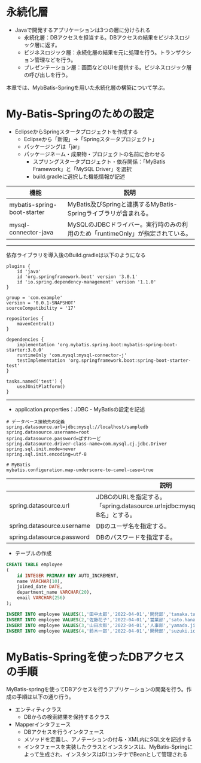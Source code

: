 # 永続化層  
- Javaで開発するアプリケーションは3つの層に分けられる  
  - 永続化層：DBアクセスを担当する。DBアクセスの結果をビジネスロジック層に返す。
  - ビジネスロジック層：永続化層の結果を元に処理を行う。トランザクション管理などを行う。
  - プレゼンテーション層：画面などのUIを提供する。ビジネスロジック層の呼び出しを行う。

  
本章では、MybBatis-Springを用いた永続化層の構築について学ぶ。

# My-Batis-Springのための設定
- EclipseからSpringスタータプロジェクトを作成する
  - Eclipseから「新規」->「Springスタータプロジェクト」
  - パッケージングは「jar」
  - パッケージネーム・成果物・プロジェクトの名前に合わせる
    - スプリングスタータプロジェクト・依存関係：「MyBatis Framework」と「MySQL Driver」を選択 
    - build.gradleに選択した機能情報が記述

|機能|説明|
|---|---|
|mybatis-spring-boot-starter|MyBatis及びSpringと連携するMyBatis-Springライブラリが含まれる。|
|mysql-connector-java|MySQLのJDBCドライバー。実行時のみの利用のため「runtimeOnly」が指定されている。|

---

依存ライブラリを導入後のBuild.gradleは以下のようになる
```
plugins {
	id 'java'
	id 'org.springframework.boot' version '3.0.1'
	id 'io.spring.dependency-management' version '1.1.0'
}

group = 'com.example'
version = '0.0.1-SNAPSHOT'
sourceCompatibility = '17'

repositories {
	mavenCentral()
}

dependencies {
	implementation 'org.mybatis.spring.boot:mybatis-spring-boot-starter:3.0.0'
	runtimeOnly 'com.mysql:mysql-connector-j'
	testImplementation 'org.springframework.boot:spring-boot-starter-test'
}

tasks.named('test') {
	useJUnitPlatform()
}
```

---

- application.properties：JDBC・MyBatisの設定を記述

```
# データベース接続先の定義
spring.datasource.url=jdbc:mysql://localhost/sampledb
spring.datasource.username=root
spring.datasource.password=ぱすわーど
spring.datasource.driver-class-name=com.mysql.cj.jdbc.Driver
spring.sql.init.mode=never
spring.sql.init.encoding=utf-8

# MyBatis
mybatis.configuration.map-underscore-to-camel-case=true
```

||説明|
|---|---|
|spring.datasource.url|JDBCのURLを指定する。「spring.datasource.url=jdbc:mysql://localhost/DB名」とする。|
|spring.datasource.username|DBのユーザ名を指定する。|
|spring.datasource.password|DBのパスワードを指定する。|

- テーブルの作成
```sql
CREATE TABLE employee
(
	id INTEGER PRIMARY KEY AUTO_INCREMENT,
    name VARCHAR(10),
    joined_date DATE,
    department_name VARCHAR(20),
    email VARCHAR(256)
);
```

```sql
INSERT INTO employee VALUES(1,'田中太郎','2022-04-01','開発部','tanaka.taro@example.com');
INSERT INTO employee VALUES(2,'佐藤花子','2022-04-01','営業部','sato.hanako@example.com');
INSERT INTO employee VALUES(3,'山田次郎','2022-04-01','人事部','yamada.jiro@example.com');
INSERT INTO employee VALUES(4,'鈴木一郎','2022-04-01','開発部','suzuki.ichirou@example.com');
```
# MyBatis-Springを使ったDBアクセスの手順
MyBatis-springを使ってDBアクセスを行うアプリケーションの開発を行う。作成の手順は以下の通り行う。
- エンティティクラス
  - DBからの検索結果を保持するクラス
- Mapperインタフェース
  - DBアクセスを行うインタフェース
  - メソッドを定義し、アノテーションの付与・XML内にSQL文を記述する
  - インタフェースを実装したクラスとインスタンスは、MyBatis-Springによって生成され、インスタンスはDIコンテナでBeanとして管理される

